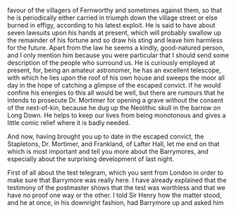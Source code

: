 favour of the villagers of Fernworthy and sometimes against them, so
that he is periodically either carried in triumph down the village
street or else burned in effigy, according to his latest exploit. He is
said to have about seven lawsuits upon his hands at present, which will
probably swallow up the remainder of his fortune and so draw his sting
and leave him harmless for the future. Apart from the law he seems a
kindly, good-natured person, and I only mention him because you were
particular that I should send some description of the people who
surround us. He is curiously employed at present, for, being an amateur
astronomer, he has an excellent telescope, with which he lies upon the
roof of his own house and sweeps the moor all day in the hope of
catching a glimpse of the escaped convict. If he would confine his
energies to this all would be well, but there are rumours that he
intends to prosecute Dr. Mortimer for opening a grave without the
consent of the next-of-kin, because he dug up the Neolithic skull in the
barrow on Long Down. He helps to keep our lives from being monotonous
and gives a little comic relief where it is badly needed.

And now, having brought you up to date in the escaped convict, the
Stapletons, Dr. Mortimer, and Frankland, of Lafter Hall, let me end on
that which is most important and tell you more about the Barrymores, and
especially about the surprising development of last night.

First of all about the test telegram, which you sent from London in
order to make sure that Barrymore was really here. I have already
explained that the testimony of the postmaster shows that the test was
worthless and that we have no proof one way or the other. I told Sir
Henry how the matter stood, and he at once, in his downright fashion,
had Barrymore up and asked him
